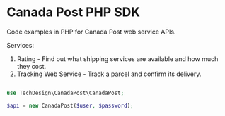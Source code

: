 # Canada Post PHP SDK

Code examples in PHP for Canada Post web service APIs.

Services: 

1. Rating - Find out what shipping services are available and how much they cost.
2. Tracking Web Service - Track a parcel and confirm its delivery.

```php

use TechDesign\CanadaPost\CanadaPost;

$api = new CanadaPost($user, $password);



```